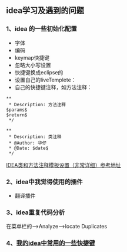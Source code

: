 ## idea学习及遇到的问题

### 1、idea 的一些初始化配置

- 字体
- 编码
- keymap快捷键
- 忽略大小写设置
- 快捷键换成eclipse的
- 设置自己的liveTemplete：
- 自己的快捷键注释，如方法注释：
````
**
 * Description: 方法注釋
$params$
$return$
 */
 
**
 * Description: 类注释
 * @Author: 华仔
 * @Date: $date$ 
 */
```` 
[IDEA类和方法注释模板设置（非常详细）参考地址](https://blog.csdn.net/xiaoliulang0324/article/details/79030752)

### 2、idea中我觉得使用的插件
* 翻译插件

### 3、idea重复代码分析
在菜单栏的-->Analyze-->locate Duplicates

### 4、[我的idea中常用的一些快捷键](IDEA_SHORTCUT_KEY.md)